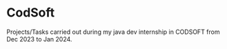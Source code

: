 # CodSoft
Projects/Tasks carried out during my java dev internship in CODSOFT from Dec 2023 to Jan 2024.
